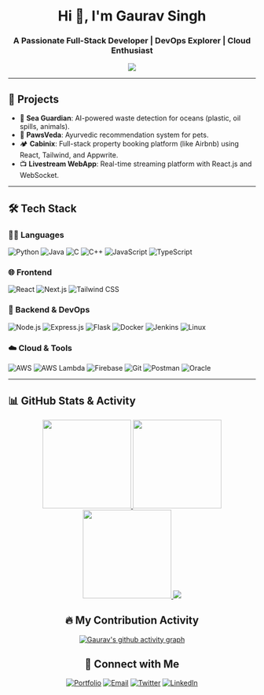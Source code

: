 <h1 align="center">Hi 👋, I'm Gaurav Singh</h1>
<h3 align="center">A Passionate Full-Stack Developer | DevOps Explorer | Cloud Enthusiast</h3>

<p align="center">
  <img src="https://readme-typing-svg.herokuapp.com/?lines=Software%20Engineer%20Intern;Frontend%20Team%20Lead%20at%20Healthletic;Cloud%20and%20ML%20Project%20Builder;Always%20Learning%20🚀&center=true&width=500&height=50">
</p>

---

## 💼 Projects

- 🌊 **Sea Guardian**: AI-powered waste detection for oceans (plastic, oil spills, animals).  
- 🐾 **PawsVeda**: Ayurvedic recommendation system for pets.  
- 🏕️ **Cabinix**: Full-stack property booking platform (like Airbnb) using React, Tailwind, and Appwrite.  
- 📺 **Livestream WebApp**: Real-time streaming platform with React.js and WebSocket.

---

## 🛠️ Tech Stack

### 👨‍💻 Languages
![Python](https://img.shields.io/badge/Python-3776AB?style=flat-square&logo=python&logoColor=white)
![Java](https://img.shields.io/badge/Java-007396?style=flat-square&logo=java&logoColor=white)
![C](https://img.shields.io/badge/C-00599C?style=flat-square&logo=c&logoColor=white)
![C++](https://img.shields.io/badge/C++-00599C?style=flat-square&logo=c%2B%2B&logoColor=white)
![JavaScript](https://img.shields.io/badge/JavaScript-F7DF1E?style=flat-square&logo=javascript&logoColor=black)
![TypeScript](https://img.shields.io/badge/TypeScript-007ACC?style=flat-square&logo=typescript&logoColor=white)

### 🌐 Frontend
![React](https://img.shields.io/badge/React-20232A?style=flat-square&logo=react&logoColor=61DAFB)
![Next.js](https://img.shields.io/badge/Next.js-000000?style=flat-square&logo=nextdotjs&logoColor=white)
![Tailwind CSS](https://img.shields.io/badge/TailwindCSS-38B2AC?style=flat-square&logo=tailwind-css&logoColor=white)

### 🧠 Backend & DevOps
![Node.js](https://img.shields.io/badge/Node.js-339933?style=flat-square&logo=nodedotjs&logoColor=white)
![Express.js](https://img.shields.io/badge/Express.js-404D59?style=flat-square)
![Flask](https://img.shields.io/badge/Flask-000000?style=flat-square&logo=flask&logoColor=white)
![Docker](https://img.shields.io/badge/Docker-2496ED?style=flat-square&logo=docker&logoColor=white)
![Jenkins](https://img.shields.io/badge/Jenkins-D24939?style=flat-square&logo=jenkins&logoColor=white)
![Linux](https://img.shields.io/badge/Linux-FCC624?style=flat-square&logo=linux&logoColor=black)

### ☁️ Cloud & Tools
![AWS](https://img.shields.io/badge/AWS-232F3E?style=flat-square&logo=amazonaws&logoColor=white)
![AWS Lambda](https://img.shields.io/badge/AWS%20Lambda-FF9900?style=flat-square&logo=awslambda&logoColor=white)
![Firebase](https://img.shields.io/badge/Firebase-FFCA28?style=flat-square&logo=firebase&logoColor=black)
![Git](https://img.shields.io/badge/Git-F05032?style=flat-square&logo=git&logoColor=white)
![Postman](https://img.shields.io/badge/Postman-FF6C37?style=flat-square&logo=postman&logoColor=white)
![Oracle](https://img.shields.io/badge/Oracle-F80000?style=flat-square&logo=oracle&logoColor=white)

---

## 📊 GitHub Stats & Activity

<div align="center">

<!-- GitHub Streak -->
<a href="https://github.com/gauravsingh096">
  <img height="180em" src="https://github-readme-streak-stats.herokuapp.com/?user=gauravsingh096&theme=radical&hide_border=true&date_format=M%20j%5B%2C%20Y%5D"/>
</a>

<!-- GitHub Stats -->
<a href="https://github.com/gauravsingh096">
  <img height="180em" src="https://github-readme-stats.vercel.app/api?username=gauravsingh096&show_icons=true&theme=radical&hide_border=true&count_private=true"/>
</a>

<!-- Top Languages -->
<a href="https://github.com/gauravsingh096">
  <img height="180em" src="https://github-readme-stats.vercel.app/api/top-langs/?username=gauravsingh096&layout=compact&langs_count=8&theme=radical&hide_border=true"/>
</a>

<!-- GitHub Trophies -->
<a href="https://github.com/ryo-ma/github-profile-trophy">
  <img src="https://github-profile-trophy.vercel.app/?username=gauravsingh096&theme=onedark&column=7&margin-w=10&margin-h=15"/>
</a>

## 🔥 My Contribution Activity

[![Gaurav's github activity graph](https://github-readme-activity-graph.vercel.app/graph?username=gauravsingh096&theme=radical)](https://github.com/ashutosh00710/github-readme-activity-graph)





## 🔗 Connect with Me

[![Portfolio](https://img.shields.io/badge/Portfolio-Visit-FF5733?style=for-the-badge&logo=firefox-browser&logoColor=white)](https://gauravsingh-portfolio.vercel.app)
[![Email](https://img.shields.io/badge/Email-Gmail-D14836?style=for-the-badge&logo=gmail&logoColor=white)](mailto:2k22.cse.2213452@gmail.com)
[![Twitter](https://img.shields.io/badge/Twitter-1DA1F2?style=for-the-badge&logo=twitter&logoColor=white)](https://x.com/Gauravsingh096)
[![LinkedIn](https://img.shields.io/badge/LinkedIn-0A66C2?style=for-the-badge&logo=linkedin&logoColor=white)](https://linkedin.com/in/gauravsingh096)

